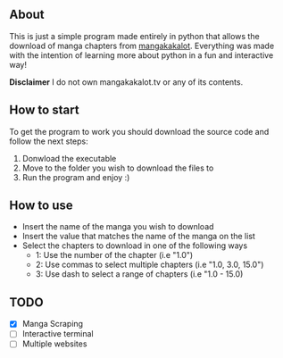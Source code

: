 ## About

This is just a simple program made entirely in python that allows the download of manga chapters from [mangakakalot](https://ww5.mangakakalot.tv/). Everything was made with the intention of learning more about python in a fun and interactive way!

**Disclaimer**
I do not own mangakakalot.tv or any of its contents.

## How to start

To get the program to work you should download the source code and follow the next steps:
  1. Donwload the executable
  2. Move to the folder you wish to download the files to
  3. Run the program and enjoy :)


## How to use
  - Insert the name of the manga you wish to download
  - Insert the value that matches the name of the manga on the list
  - Select the chapters to download in one of the following ways
      - 1: Use the number of the chapter (i.e "1.0")
      - 2: Use commas to select multiple chapters (i.e "1.0, 3.0, 15.0")
      - 3: Use dash to select a range of chapters (i.e "1.0 - 15.0)

## TODO
- [x] Manga Scraping
- [ ] Interactive terminal
- [ ] Multiple websites
